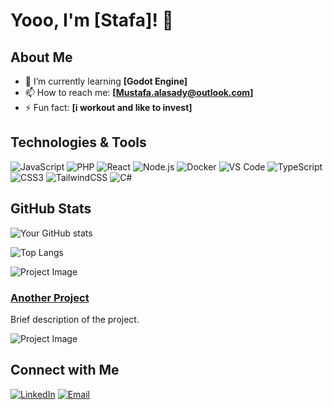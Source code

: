 # Yooo, I'm [Stafa]! 👋


## About Me

- 🌱 I’m currently learning **[Godot Engine]**
- 📫 How to reach me: **[Mustafa.alasady@outlook.com]**
- ⚡ Fun fact: **[i workout and like to invest]**

## Technologies & Tools

![JavaScript](https://img.shields.io/badge/-JavaScript-black?style=flat-square&logo=javascript)
![PHP](https://img.shields.io/badge/-PHP-black?style=flat-square&logo=php)
![React](https://img.shields.io/badge/-React-black?style=flat-square&logo=react)
![Node.js](https://img.shields.io/badge/-Node.js-black?style=flat-square&logo=node.js)
![Docker](https://img.shields.io/badge/-Docker-black?style=flat-square&logo=docker)
![VS Code](https://img.shields.io/badge/-VS%20Code-black?style=flat-square&logo=visual-studio-code)
![TypeScript](https://img.shields.io/badge/-TypeScript-black?style=flat-square&logo=typescript)
![CSS3](https://img.shields.io/badge/-CSS3-black?style=flat-square&logo=css3)
![TailwindCSS](https://img.shields.io/badge/-TailwindCSS-black?style=flat-square&logo=tailwind-css)
![C#](https://img.shields.io/badge/-C%23-black?style=flat-square&logo=c-sharp)




## GitHub Stats

![Your GitHub stats](https://github-readme-stats.vercel.app/api?username=your-username&show_icons=true&theme=radical)

![Top Langs](https://github-readme-stats.vercel.app/api/top-langs/?username=your-username&layout=compact&theme=radical)


![Project Image](https://github.com/your-username/project-name/raw/main/screenshot.png)

### [Another Project](https://github.com/your-username/another-project)
Brief description of the project.

![Project Image](https://github.com/your-username/another-project/raw/main/screenshot.png)

## Connect with Me

[![LinkedIn](https://img.shields.io/badge/LinkedIn-Connect-blue?style=flat-square&logo=linkedin)](www.linkedin.com/in/mustafa-alasady-7b9418220)
[![Email](https://img.shields.io/badge/Email-Send-blue?style=flat-square&logo=gmail)](Mustafa.alasady@outlook.com)
